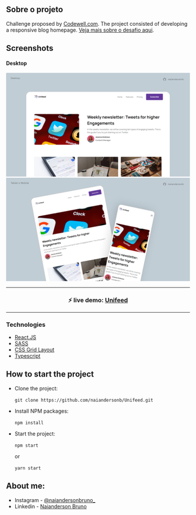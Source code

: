 ## Sobre o projeto

Challenge proposed by [Codewell.com](https://www.codewell.cc/). The project consisted of developing a responsive blog homepage. [Veja mais sobre o desafio aqui](https://www.codewell.cc/challenges/unifeed-blog-page--608d9d5c747bad001532bd7c).


## Screenshots


#### Desktop
![](./src/Assets/screenshots/desktop.png)
![](./src/Assets/screenshots/tablet-mobile.png)

---
<h3 align="center"> ⚡️ live demo: <a href='https://unifeedblog.netlify.app/'> Unifeed </a> </h3>

---

### Technologies

- [React.JS](https://reactjs.org/)
- [SASS](https://sass-lang.com/)
- [CSS Grid Layout](https://developer.mozilla.org/en-US/docs/Web/CSS/CSS_Grid_Layout)
- [Typescript](https://www.typescriptlang.org/)


## How to start the project


- Clone the project:

  `git clone https://github.com/naiandersonb/Unifeed.git`

- Install NPM packages:

  `npm install`

- Start the project:

  `npm start`

  or

  `yarn start`

## About me:
- Instagram - [@naiandersonbruno_](https://www.instagram.com/naiandersonbruno_/)
- Linkedin - [Naianderson Bruno](www.linkedin.com/in/naianderson-bruno-franca)
